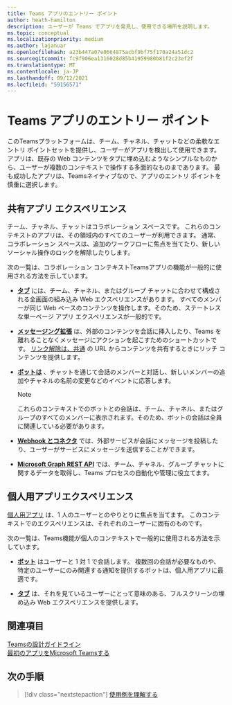 ```yaml
---
title: Teams アプリのエントリー ポイント
author: heath-hamilton
description: ユーザーが Teams でアプリを発見し、使用できる場所を説明します。
ms.topic: conceptual
ms.localizationpriority: medium
ms.author: lajanuar
ms.openlocfilehash: a23b447a07e0664875acbf9bf75f170a24a51dc2
ms.sourcegitcommit: fc9f906ea1316028d85b41959980b81f2c23ef2f
ms.translationtype: MT
ms.contentlocale: ja-JP
ms.lasthandoff: 09/12/2021
ms.locfileid: "59156571"
---
```

# <a name="entry-points-for-teams-apps"></a>Teams アプリのエントリー ポイント

このTeamsプラットフォームは、チーム、チャネル、チャットなどの柔軟なエントリ ポイントセットを提供し、ユーザーがアプリを検出して使用できます。 アプリは、既存の Web コンテンツをタブに埋め込むようなシンプルなものから、ユーザーが複数のコンテキストで操作する多面的なものまであります。
最も成功したアプリは、Teamsネイティブなので、アプリのエントリ ポイントを慎重に選択します。

## <a name="shared-app-experiences"></a>共有アプリ エクスペリエンス

チーム、チャネル、チャットはコラボレーション スペースです。 これらのコンテキストのアプリは、その領域内のすべてのユーザーが利用できます。 通常、コラボレーション スペースは、追加のワークフローに焦点を当てたり、新しいソーシャル操作のロックを解除したりします。

次の一覧は、コラボレーション コンテキストTeamsアプリの機能が一般的に使用される方法を示しています。

* [**タブ**](~/tabs/what-are-tabs.md) には、チーム、チャネル、またはグループ チャットに合わせて構成される全画面の組み込み Web エクスペリエンスがあります。 すべてのメンバーが同じ Web ベースのコンテンツを操作します。そのため、ステートレスな単一ページ アプリ エクスペリエンスが一般的です。

* [**メッセージング拡張**](~/messaging-extensions/what-are-messaging-extensions.md) は、外部のコンテンツを会話に挿入したり、Teams を離れることなくメッセージにアクションを起こすためのショートカットです。 [リンク解除は、共通](~/messaging-extensions/how-to/link-unfurling.md) の URL からコンテンツを共有するときにリッチ コンテンツを提供します。

* [**ボットは**](~/bots/what-are-bots.md) 、チャットを通じて会話のメンバーと対話し、新しいメンバーの追加やチャネルの名前の変更などのイベントに応答します。 
   > [!NOTE]
   > これらのコンテキストでのボットとの会話は、チーム、チャネル、またはグループのすべてのメンバーに表示されます。そのため、ボットの会話は全員に関連している必要があります。

* [**Webhook とコネクタ**](~/webhooks-and-connectors/what-are-webhooks-and-connectors.md) では、外部サービスが会話にメッセージを投稿したり、ユーザーがサービスにメッセージを送信することができます。

* [**Microsoft Graph REST API**](/graph/teams-concept-overview) では、チーム、チャネル、グループ チャットに関するデータを取得し、Teams プロセスの自動化や管理に役立てます。

## <a name="personal-app-experiences"></a>個人用アプリエクスペリエンス

[個人用アプリ](../concepts/design/personal-apps.md) は、1 人のユーザーとのやりとりに焦点を当てます。 このコンテキストでのエクスペリエンスは、それぞれのユーザーに固有のものです。

次の一覧は、Teams機能が個人のコンテキストで一般的に使用される方法を示しています。

* [**ボット**](~/bots/what-are-bots.md) はユーザーと 1 対 1 で会話します。 複数回の会話が必要なものや、特定のユーザーにのみ関連する通知を提供するボットは、個人用アプリに最適です。

* [**タブ**](~/tabs/what-are-tabs.md) は、それを見ているユーザーにとって意味のある、フルスクリーンの埋め込み Web エクスペリエンスを提供します。

## <a name="see-also"></a>関連項目

[Teamsの設計ガイドライン](../concepts/design/design-teams-app-overview.md) <br>
[最初のアプリをMicrosoft Teamsする](../build-your-first-app/build-first-app-overview.md)

## <a name="next-step"></a>次の手順

> [!div class="nextstepaction"]
> [使用例を理解する](../concepts/design/understand-use-cases.md)
